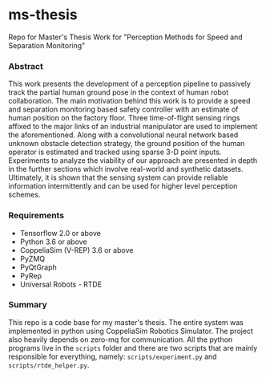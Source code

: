 # ms-thesis
Repo for Master's Thesis Work for "Perception Methods for Speed and Separation Monitoring"

### Abstract
This work presents the development of a perception pipeline to passively track the partial human ground pose in the context of human robot collaboration. The main motivation behind this work is to provide a speed and separation monitoring based safety controller with an estimate of human position on the factory floor. Three time-of-flight sensing rings affixed to the major links of an industrial manipulator are used to implement the aforementioned. Along with a convolutional neural network based unknown obstacle detection strategy, the ground position of the human operator is estimated and tracked using sparse 3-D point inputs. Experiments to analyze the viability of our approach are presented in depth in the further sections which involve real-world and synthetic datasets. Ultimately, it is shown that the sensing system can provide reliable information intermittently and can be used for higher level perception schemes.

### Requirements
- Tensorflow 2.0 or above
- Python 3.6 or above 
- CoppeliaSim (V-REP) 3.6 or above
- PyZMQ
- PyQtGraph
- PyRep
- Universal Robots - RTDE

### Summary
This repo is a code base for my master's thesis. The entire system was implemented in python using CoppeliaSim Robotics Simulator. The project also heavily depends on zero-mq for communication. All the python programs live in the `scripts` folder and there are two scripts that are mainly responsible for everything, namely: `scripts/experiment.py` and `scripts/rtde_helper.py`.
